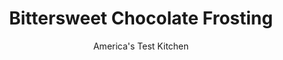 ---
layout: ../../layouts/MarkdownPostLayout.astro
title: Bittersweet Chocolate Frosting
author: America's Test Kitchen
pubDate: 2023-03-15
description: "A combination of two chocolates gave us an easy frosting recipe that requires no special equipment."
image_url: https://res.cloudinary.com/hksqkdlah/image/upload/ar_1:1,c_fill,dpr_2.0,f_auto,fl_lossy.progressive.strip_profile,g_faces:auto,q_auto:low,w_344/43004-sfs-gac-italian-rainbow-cake-frosting-3
tags: ["Desserts or Baked Goods","Chocolate","Cakes"]
calories: 4442
protein: 1
carbohydrates: 30
fats: 
fiber: 2
ingredients: ["20 tablespoons (2½ sticks), unsalted butter, softened","1 cup (4 ounces), confectioners' sugar","3/4 cup (2¼ ounces), Dutch-processed cocoa powder","Pinch, salt","3/4 cup, light corn syrup","1 teaspoon, vanilla extract","8 ounces, bittersweet chocolate, melted and cooled slightly"]
serves: 16
time: "25 minutes"
instructions: ["Process butter, sugar, cocoa, and salt in food processor until smooth, about 30 seconds, scraping down sides of bowl as needed. Add corn syrup and vanilla and process until just combined, 5 to 10 seconds, scraping down sides of bowl as needed. Add chocolate and process until smooth and creamy, 10 to 15 seconds. (Frosting can be held at room temperature for up to 3 hours.)"]
nutrition: ["156 mg Potassium","52 mg Phosphorus","15 mg Calcium","1 mg Iron","35 mg Magnesium","23 mg Sodium","19 g Fat","5 g Monounsaturated","38 mg Cholesterol","11 g Saturated","2 g Fiber","3 µg Folate (food)","27 g Sugars","2 µg Vitamin K","7 g Water","30 g Carbs","3 µg Folate equivalent (total)","1 g Protein","121 µg Vitamin A","277 kcal Energy","26 g Sugars, added","4442 calories"]
notes: "Let the chocolate cool to between 85 and 100 degrees before adding it to the butter mixture. This frosting can be refrigerated, covered, for up to three days. Let it stand at room temperature for 1 hour before using."
---